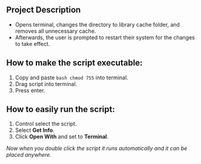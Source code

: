 ## Project Description

- Opens terminal, changes the directory to library cache folder, and removes all unnecessary cache.
- Afterwards, the user is prompted to restart their system for the changes to take effect.

## How to make the script executable:

1. Copy and paste `bash chmod 755` into terminal.
2. Drag script into terminal.
3. Press enter.

## How to easily run the script:

1. Control select the script.
2. Select **Get Info**.
3. Click **Open With** and set to **Terminal**.

<em>Now when you double click the script it runs automatically and it can be placed anywhere.</em>
